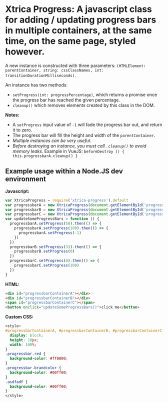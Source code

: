 # Xtrica Progress: A javascript class for adding / updating progress bars in multiple containers, at the same time, on the same page, styled however.

A new instance is constructed with three parameters: `(HTMLElement: parentContainer, string: cssClassNames, int: transitionDurationMilliseconds)`.

An instance has two methods:
- `setProgress(int: progressPercentage)`, which returns a promise once the progress bar has reached the given percentage.
- `cleanup()` which removes elements created by this class in the DOM.

**Notes:**
- A `setProgress` input value of `-1` will fade the progress bar out, and return it to zero.
- The progress bar will fill the height and width of the `parentContainer`.
- *Multiple instances can be very useful.*
- *Before destroying an instance, you must call `.cleanup()` to avoid memory leaks.* Example in VueJS: `beforeDestroy () { this.progressbarA.cleanup() }`

## Example usage within a Node.JS dev environment

**Javascript:**
```javascript
var XtricaProgress = require('xtrica-progress').default
var progressbarA = new XtricaProgress(document.getElementById('progressbarContainerA'), 'progressbar red', 650)
var progressbarB = new XtricaProgress(document.getElementById('progressbarContainerB'), 'progressbar brandcolor', 300)
var progressbarC = new XtricaProgress(document.getElementById('progressbarContainerC'), 'asdfadf', 1000)
var updateSomeProgressBars = function () {
  progressbarA.setProgress(50).then(() => {
    progressbarA.setProgress(100).then(() => {
      progressbarA.setProgress(-1)
    })
  })
  progressbarB.setProgress(33).then(() => {
    progressbarB.setProgress(0)
  })
  progressbarC.setProgress(0).then(() => {
    progressbarC.setProgress(100)
  })
}
```

**HTML:**
```html
<div id="progressbarContainerA"></div>
<div id="progressbarContainerB"></div>
<span id="progressbarContainerC"></span>
<button onclick="updateSomeProgressBars()">click me</button>
```

**Custom CSS:**
```css
<style>
#progressbarContainerA, #progressbarContainerB, #progressbarContainerC {
  display: block;
  height: 10px;
  width: 100%;
}
.progressbar.red {
  background-color: #ff0000;
}
.progressbar.brandcolor {
  background-color: #00ff00;
}
.asdfadf {
  background-color: #00ff00;
}
</style>
```